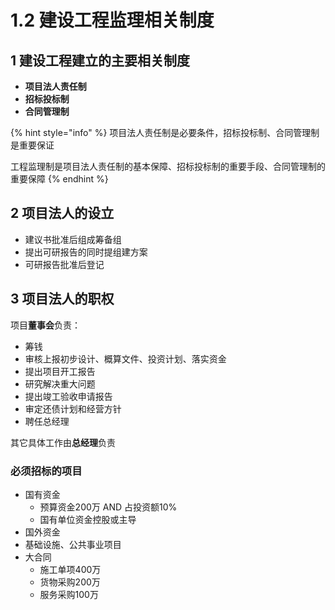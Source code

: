 # 1.2 建设工程监理相关制度

## 1 建设工程建立的主要相关制度

* **项目法人责任制**
* **招标投标制**
* **合同管理制**

{% hint style="info" %}
项目法人责任制是必要条件，招标投标制、合同管理制是重要保证

工程监理制是项目法人责任制的基本保障、招标投标制的重要手段、合同管理制的重要保障
{% endhint %}

## 2 项目法人的设立

* 建议书批准后组成筹备组
* 提出可研报告的同时提组建方案
* 可研报告批准后登记

## 3 项目法人的职权

项目**董事会**负责：

* 筹钱
* 审核上报初步设计、概算文件、投资计划、落实资金
* 提出项目开工报告
* 研究解决重大问题
* 提出竣工验收申请报告
* 审定还债计划和经营方针
* 聘任总经理

其它具体工作由**总经理**负责

### 必须招标的项目

* 国有资金
  * 预算资金200万 AND 占投资额10%
  * 国有单位资金控股或主导
* 国外资金
* 基础设施、公共事业项目
* 大合同
  * 施工单项400万
  * 货物采购200万
  * 服务采购100万
